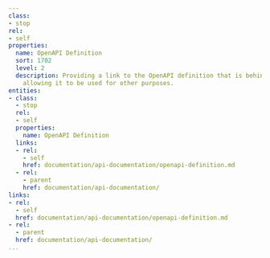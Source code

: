 ```yaml
---
class:
- stop
rel:
- self
properties:
  name: OpenAPI Definition
  sort: 1702
  level: 2
  description: Providing a link to the OpenAPI definition that is behind the documentation,
    allowing it to be used for other purposes.
entities:
- class:
  - stop
  rel:
  - self
  properties:
    name: OpenAPI Definition
  links:
  - rel:
    - self
    href: documentation/api-documentation/openapi-definition.md
  - rel:
    - parent
    href: documentation/api-documentation/
links:
- rel:
  - self
  href: documentation/api-documentation/openapi-definition.md
- rel:
  - parent
  href: documentation/api-documentation/
...
```

